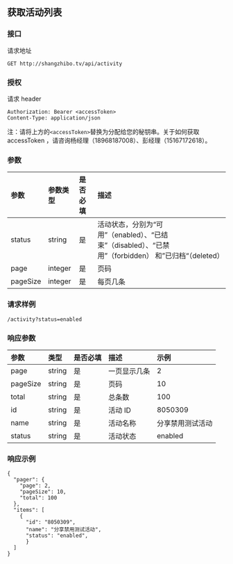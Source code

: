 ## 获取活动列表

### 接口

请求地址

```
GET http://shangzhibo.tv/api/activity
```

### 授权

请求 header

```
Authorization: Bearer <accessToken>
Content-Type: application/json
```

注：请将上方的`<accessToken>`替换为分配给您的秘钥串。关于如何获取 accessToken ，请咨询杨经理（18968187008）、彭经理（15167172618）。

### 参数

| 参数 | 参数类型 | 是否必填 | 描述 |
| :--- | :--- | :--- | :--- |
| status | string | 是 | 活动状态，分别为“可用”（enabled）、“已结束”（disabled）、“已禁用”（forbidden） 和”已归档“（deleted） |
| page | integer | 是 | 页码 |
| pageSize | integer | 是 | 每页几条 |

### 请求样例

```
/activity?status=enabled
```

### 响应参数

| 参数 | 类型 | 是否必填 | 描述 | 示例 |
| :--- | :--- | :--- | :--- | :--- |
| page | string | 是 | 一页显示几条 | 2 |
| pageSize | string | 是 | 页码 | 10 |
| total | string | 是 | 总条数 | 100 |
| id | string | 是 | 活动 ID | 8050309 |
| name | string | 是 | 活动名称 | 分享禁用测试活动 |
| status | string | 是 | 活动状态 | enabled |

### 响应示例

```
{
  "pager": {
    "page": 2,
    "pageSize": 10,
    "total": 100
  },
  "items": [
    {
      "id": "8050309",
      "name": "分享禁用测试活动",
      "status": "enabled",
      }
  ]
}
```



